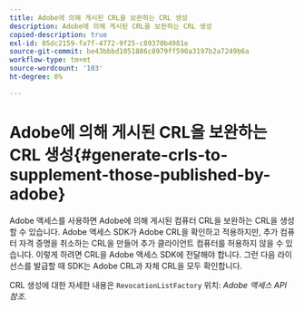 ```yaml
---
title: Adobe에 의해 게시된 CRL을 보완하는 CRL 생성
description: Adobe에 의해 게시된 CRL을 보완하는 CRL 생성
copied-description: true
exl-id: 05dc2159-fa7f-4772-9f25-c89370b4981e
source-git-commit: be43bbbd1051886c8979ff590a3197b2a7249b6a
workflow-type: tm+mt
source-wordcount: '103'
ht-degree: 0%

---
```


# Adobe에 의해 게시된 CRL을 보완하는 CRL 생성{#generate-crls-to-supplement-those-published-by-adobe}

Adobe 액세스를 사용하면 Adobe에 의해 게시된 컴퓨터 CRL을 보완하는 CRL을 생성할 수 있습니다. Adobe 액세스 SDK가 Adobe CRL을 확인하고 적용하지만, 추가 컴퓨터 자격 증명을 취소하는 CRL을 만들어 추가 클라이언트 컴퓨터를 허용하지 않을 수 있습니다. 이렇게 하려면 CRL을 Adobe 액세스 SDK에 전달해야 합니다. 그런 다음 라이선스를 발급할 때 SDK는 Adobe CRL과 자체 CRL을 모두 확인합니다.

CRL 생성에 대한 자세한 내용은 `RevocationListFactory` 위치: *Adobe 액세스 API 참조*.
